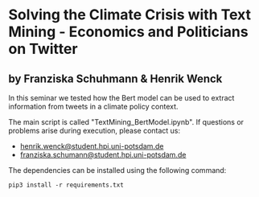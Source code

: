 # Solving the Climate Crisis with Text Mining - Economics and Politicians on Twitter 
## by Franziska Schuhmann & Henrik Wenck

In this seminar we tested how the Bert model can be used to extract information from tweets in a climate policy context. 

The main script is called "TextMining_BertModel.ipynb". If questions or problems arise during execution, please contact us:
- henrik.wenck@student.hpi.uni-potsdam.de
- franziska.schumann@student.hpi.uni-potsdam.de

The dependencies can be installed using the following command:

```
pip3 install -r requirements.txt
```
